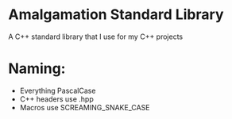 # Amalgamation Standard Library
A C++ standard library that I use for my C++ projects

# Naming:
* Everything PascalCase
* C++ headers use .hpp
* Macros use SCREAMING_SNAKE_CASE
